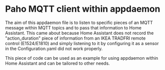# Paho MQTT client within appdaemon
The aim of this appdaemon file is to listen to specific pieces of an MQTT message within MQTT topics and to pass that information to Home Assistant. This came about because Home Assistant does not record the "action_duration" piece of information from an IKEA TRADFRI remote control (E1524/E1810) and simply listening to it by configuring it as a sensor in the Configuration.yaml did not work properly.

This piece of code can be used as an example for using appdaemon within Home Assistant and can be tailored to other needs.
